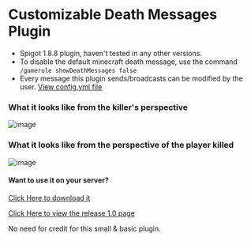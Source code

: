 # Customizable Death Messages Plugin
- Spigot 1.8.8 plugin, haven't tested in any other versions.
- To disable the default minecraft death message, use the command `/gamerule showDeathMessages false`
- Every message this plugin sends/broadcasts can be modified by the user. [View config.yml file](https://github.com/mallusrgreatv2/deathMessagesExample/blob/main/config.yml)

### What it looks like from the killer's perspective
![image](https://user-images.githubusercontent.com/69511006/189534597-f818857b-23c5-48ef-9c73-66c4fe458240.png)
### What it looks like from the perspective of the player killed
![image](https://user-images.githubusercontent.com/69511006/189534656-61fba40c-bb9a-4673-ac52-4603da438394.png)

#### Want to use it on your server?
[Click Here to download it](https://github.com/mallusrgreatv2/deathMessagesExample/releases/download/v1.0/DeathMessage.jar)

[Click Here to view the release 1.0 page](https://github.com/mallusrgreatv2/deathMessagesExample/releases/tag/v1.0)

No need for credit for this small & basic plugin.
